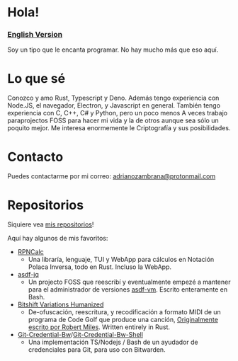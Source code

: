 # Hola!
### [English Version](azmcode.dev)

Soy un tipo que le encanta programar.
No hay mucho más que eso aquí.

# Lo que sé
Conozco y amo Rust, Typescript y Deno. Además tengo experiencia con Node.JS, el navegador, Electron, y Javascript en general.
También tengo experiencia con C, C++, C# y Python, pero un poco menos
A veces trabajo paraprojectos FOSS para hacer mi vida y la de otros aunque sea sólo un poquito mejor.
Me interesa enormemente le Criptografía y sus posibilidades.

# Contacto
Puedes contactarme por mi correo: adrianozambrana@protonmail.com

# Repositorios
Siquiere vea [mis repositorios](https://github.com/AZMCode)!

Aquí hay algunos de mis favoritos:

 - [RPNCalc](https://github.com/AZMCode/rpncalc)
   - Una libraría, lenguaje, TUI y WebApp para cálculos en Notación Polaca Inversa, todo en Rust. Incluso la WebApp.
 - [asdf-jq](https://github.com/asdf-jq)
   - Un projecto FOSS que reescribí y eventualmente empezé a mantener para el administrador de versiones [asdf-vm](https://github.com/asdf-vm/asdf). Escrito enteramente en Bash.
 - [Bitshift Variations Humanized](https://github.com/Bitshift-variations-humanized)
   - De-ofuscación, reescritura, y recodificación a formato MIDI de un programa de Code Golf que produce una canción, [Originalmente escrito por Robert Miles](https://www.youtube.com/watch?v=MqZgoNRERY8). Written entirely in Rust.
 - [Git-Credential-Bw](https://github.com/AZMCode/git-credential-bw)/[Git-Credential-Bw-Shell](https://github.com/AZMCode/git-credential-bw-shell)
   - Una implementación TS/Nodejs / Bash de un ayudador de credenciales para Git, para uso con Bitwarden.

